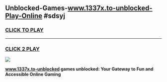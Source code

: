 
## Unblocked-Games-www.1337x.to-unblocked-Play-Online #sdsyj
<h3>
<a href="https://news.freeplayer.one?title=www.1337x.to-unblocked&ref=3">CLICK TO PLAY</a></h3>
<hr>

<h3>
<a href="https://news.freeplayer.one?title=www.1337x.to-unblocked&ref=3">CLICK 2 PLAY</a>
  
</h3>

<a href="https://news.freeplayer.one?title=www.1337x.to-unblocked&ref=3"><img src="https://clearcache.store/games.png"></a>


**www.1337x.to-unblocked games unblocked: Your Gateway to Fun and Accessible Online Gaming**
